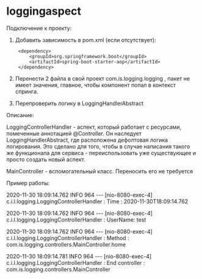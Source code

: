# loggingaspect

Подключение к проекту:

1. Добавить зависимость в pom.xml (если отсутствует):

        <dependency>
            <groupId>org.springframework.boot</groupId>
            <artifactId>spring-boot-starter-aop</artifactId>
        </dependency>
        
2. Перенести 2 файла в свой проект com.is.logging.logging , пакет не имеет значения, главное, чтобы компонент попал в контекст спринга.

3. Перепроверить логику в LoggingHandlerAbstract

Описание: 

LoggingControllerHandler - аспект, который работает с ресурсами, помеченные аннотацией @Controller. Он наследует LoggingHandlerAbstract,
где расположена дефолтовая логика логирования. Это сделано для того, чтобы в случае написания такого же функционала для сервиса - переиспользовать уже существующее и просто создать новый аспект.

MainController - вспомогательный класс. Переносить его не требуется

Пример работы:

2020-11-30 18:09:14.762  INFO 964 --- [nio-8080-exec-4] c.i.l.logging.LoggingControllerHandler   : Time : 2020-11-30T18:09:14.762

2020-11-30 18:09:14.762  INFO 964 --- [nio-8080-exec-4] c.i.l.logging.LoggingControllerHandler   : UserName: test

2020-11-30 18:09:14.762  INFO 964 --- [nio-8080-exec-4] c.i.l.logging.LoggingControllerHandler   : Method : com.is.logging.controllers.MainController.home

2020-11-30 18:09:14.781  INFO 964 --- [nio-8080-exec-4] c.i.l.logging.LoggingControllerHandler   : End controller : com.is.logging.controllers.MainController
